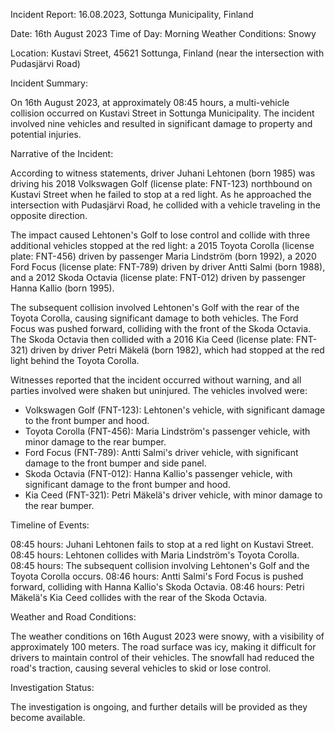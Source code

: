 Incident Report: 16.08.2023, Sottunga Municipality, Finland

Date: 16th August 2023
Time of Day: Morning
Weather Conditions: Snowy

Location: Kustavi Street, 45621 Sottunga, Finland (near the intersection with Pudasjärvi Road)

Incident Summary:

On 16th August 2023, at approximately 08:45 hours, a multi-vehicle collision occurred on Kustavi Street in Sottunga Municipality. The incident involved nine vehicles and resulted in significant damage to property and potential injuries.

Narrative of the Incident:

According to witness statements, driver Juhani Lehtonen (born 1985) was driving his 2018 Volkswagen Golf (license plate: FNT-123) northbound on Kustavi Street when he failed to stop at a red light. As he approached the intersection with Pudasjärvi Road, he collided with a vehicle traveling in the opposite direction.

The impact caused Lehtonen's Golf to lose control and collide with three additional vehicles stopped at the red light: a 2015 Toyota Corolla (license plate: FNT-456) driven by passenger Maria Lindström (born 1992), a 2020 Ford Focus (license plate: FNT-789) driven by driver Antti Salmi (born 1988), and a 2012 Skoda Octavia (license plate: FNT-012) driven by passenger Hanna Kallio (born 1995).

The subsequent collision involved Lehtonen's Golf with the rear of the Toyota Corolla, causing significant damage to both vehicles. The Ford Focus was pushed forward, colliding with the front of the Skoda Octavia. The Skoda Octavia then collided with a 2016 Kia Ceed (license plate: FNT-321) driven by driver Petri Mäkelä (born 1982), which had stopped at the red light behind the Toyota Corolla.

Witnesses reported that the incident occurred without warning, and all parties involved were shaken but uninjured. The vehicles involved were:

* Volkswagen Golf (FNT-123): Lehtonen's vehicle, with significant damage to the front bumper and hood.
* Toyota Corolla (FNT-456): Maria Lindström's passenger vehicle, with minor damage to the rear bumper.
* Ford Focus (FNT-789): Antti Salmi's driver vehicle, with significant damage to the front bumper and side panel.
* Skoda Octavia (FNT-012): Hanna Kallio's passenger vehicle, with significant damage to the front bumper and hood.
* Kia Ceed (FNT-321): Petri Mäkelä's driver vehicle, with minor damage to the rear bumper.

Timeline of Events:

08:45 hours: Juhani Lehtonen fails to stop at a red light on Kustavi Street.
08:45 hours: Lehtonen collides with Maria Lindström's Toyota Corolla.
08:45 hours: The subsequent collision involving Lehtonen's Golf and the Toyota Corolla occurs.
08:46 hours: Antti Salmi's Ford Focus is pushed forward, colliding with Hanna Kallio's Skoda Octavia.
08:46 hours: Petri Mäkelä's Kia Ceed collides with the rear of the Skoda Octavia.

Weather and Road Conditions:

The weather conditions on 16th August 2023 were snowy, with a visibility of approximately 100 meters. The road surface was icy, making it difficult for drivers to maintain control of their vehicles. The snowfall had reduced the road's traction, causing several vehicles to skid or lose control.

Investigation Status:

The investigation is ongoing, and further details will be provided as they become available.